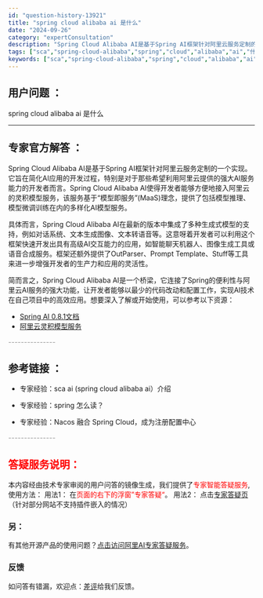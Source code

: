 ```yaml
---
id: "question-history-13921"
title: "spring cloud alibaba ai 是什么"
date: "2024-09-26"
category: "expertConsultation"
description: "Spring Cloud Alibaba AI是基于Spring AI框架针对阿里云服务定制的一个实现。它旨在简化AI应用的开发过程，特别是对于那些希望利用阿里云提供的强大AI服务能力的开发者而言。Spring Cloud Alibaba AI使得开发者能够方便地接入阿里云的灵积模型服务，该服务基于"
tags: ["sca","spring-cloud-alibaba","spring","cloud","alibaba","ai","什么是"]
keywords: ["sca","spring-cloud-alibaba","spring","cloud","alibaba","ai","什么是"]
---
```


## 用户问题 ： 
 spring cloud alibaba ai 是什么  

---------------
## 专家官方解答 ：

Spring Cloud Alibaba AI是基于Spring AI框架针对阿里云服务定制的一个实现。它旨在简化AI应用的开发过程，特别是对于那些希望利用阿里云提供的强大AI服务能力的开发者而言。Spring Cloud Alibaba AI使得开发者能够方便地接入阿里云的灵积模型服务，该服务基于“模型即服务”(MaaS)理念，提供了包括模型推理、模型微调训练在内的多样化AI模型服务。

具体而言，Spring Cloud Alibaba AI在最新的版本中集成了多种生成式模型的支持，例如对话系统、文本生成图像、文本转语音等。这意呀着开发者可以利用这个框架快速开发出具有高级AI交互能力的应用，如智能聊天机器人、图像生成工具或语音合成服务。框架还额外提供了OutParser、Prompt Template、Stuff等工具来进一步增强开发者的生产力和应用的灵活性。

简而言之，Spring Cloud Alibaba AI是一个桥梁，它连接了Spring的便利性与阿里云AI服务的强大功能，让开发者能够以最少的代码改动和配置工作，实现AI技术在自己项目中的高效应用。想要深入了解或开始使用，可以参考以下资源：
- [Spring AI 0.8.1文档](https://docs.spring.io/spring-ai/reference/0.8-SNAPSHOT/index.html)
- [阿里云灵积模型服务](https://help.aliyun.com/zh/dashscope/)


<font color="#949494">---------------</font> 


## 参考链接 ：

* 专家经验：sca ai (spring cloud alibaba ai）介绍 
 
 * 专家经验：spring 怎么读？ 
 
 * 专家经验：Nacos 融合 Spring Cloud，成为注册配置中心 


 <font color="#949494">---------------</font> 
 


## <font color="#FF0000">答疑服务说明：</font> 

本内容经由技术专家审阅的用户问答的镜像生成，我们提供了<font color="#FF0000">专家智能答疑服务</font>,使用方法：
用法1： 在<font color="#FF0000">页面的右下的浮窗”专家答疑“</font>。
用法2： 点击[专家答疑页](https://answer.opensource.alibaba.com/docs/intro)（针对部分网站不支持插件嵌入的情况）
### 另：


有其他开源产品的使用问题？[点击访问阿里AI专家答疑服务](https://answer.opensource.alibaba.com/docs/intro)。
### 反馈
如问答有错漏，欢迎点：[差评](https://ai.nacos.io/user/feedbackByEnhancerGradePOJOID?enhancerGradePOJOId=13924)给我们反馈。
